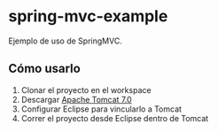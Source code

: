 spring-mvc-example
==================

Ejemplo de uso de SpringMVC.


## Cómo usarlo

1. Clonar el proyecto en el workspace
2. Descargar [Apache Tomcat 7.0](http://tomcat.apache.org/download-70.cgi)
3. Configurar Eclipse para vincularlo a Tomcat
4. Correr el proyecto desde Eclipse dentro de Tomcat
